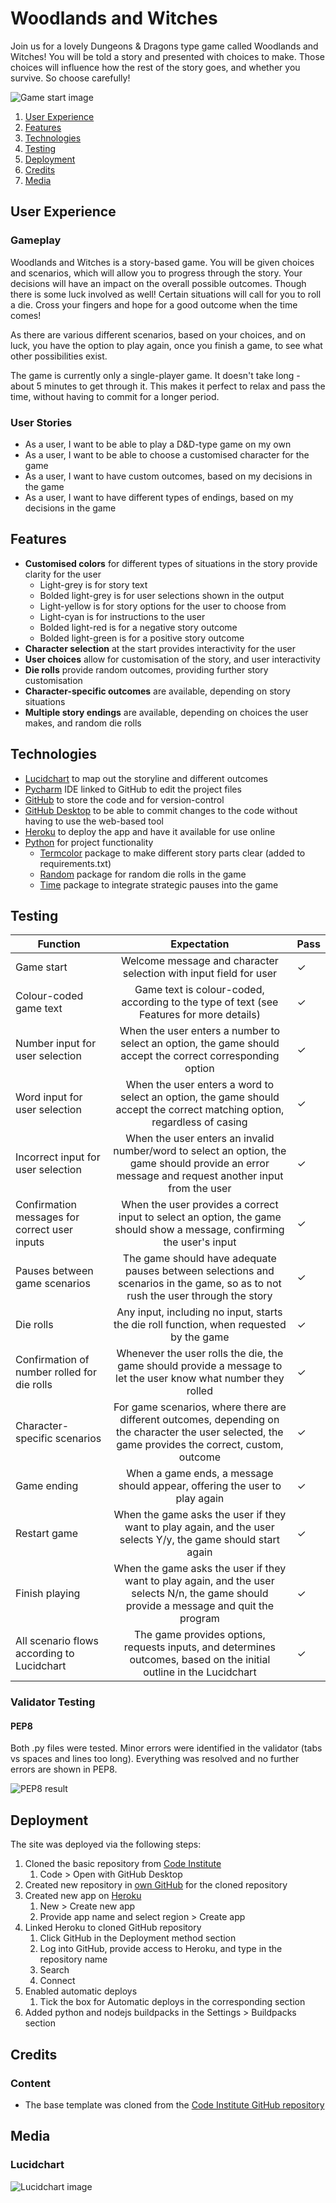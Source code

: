 # Woodlands and Witches

Join us for a lovely Dungeons & Dragons type game called Woodlands and Witches! You will be told a story and presented with choices to make. Those choices will influence how the rest of the story goes, and whether you survive. So choose carefully!

<img src='assets/images/game-image.webp' alt='Game start image'>

1. [User Experience](#user-experience)
2. [Features](#features)
3. [Technologies](#technologies)
4. [Testing](#testing)
5. [Deployment](#deployment)
6. [Credits](#credits)
7. [Media](#media)

## User Experience

### Gameplay
Woodlands and Witches is a story-based game. You will be given choices and scenarios, which will allow you to progress through the story. Your decisions will have an impact on the overall possible outcomes. Though there is some luck involved as well! Certain situations will call for you to roll a die. Cross your fingers and hope for a good outcome when the time comes!

As there are various different scenarios, based on your choices, and on luck, you have the option to play again, once you finish a game, to see what other possibilities exist.

The game is currently only a single-player game. It doesn't take long - about 5 minutes to get through it. This makes it perfect to relax and pass the time, without having to commit for a longer period.

### User Stories

- As a user, I want to be able to play a D&D-type game on my own
- As a user, I want to be able to choose a customised character for the game
- As a user, I want to have custom outcomes, based on my decisions in the game
- As a user, I want to have different types of endings, based on my decisions in the game

## Features 

- __Customised colors__ for different types of situations in the story provide clarity for the user
  - Light-grey is for story text
  - Bolded light-grey is for user selections shown in the output
  - Light-yellow is for story options for the user to choose from
  - Light-cyan is for instructions to the user
  - Bolded light-red is for a negative story outcome
  - Bolded light-green is for a positive story outcome
- __Character selection__ at the start provides interactivity for the user
- __User choices__ allow for customisation of the story, and user interactivity
- __Die rolls__ provide random outcomes, providing further story customisation
- __Character-specific outcomes__ are available, depending on story situations
- __Multiple story endings__ are available, depending on choices the user makes, and random die rolls

## Technologies

- [Lucidchart](https://www.lucidchart.com/pages) to map out the storyline and different outcomes
- [Pycharm](https://www.jetbrains.com/pycharm/) IDE linked to GitHub to edit the project files
- [GitHub](https://github.com/) to store the code and for version-control
- [GitHub Desktop](https://desktop.github.com/) to be able to commit changes to the code without having to use the web-based tool
- [Heroku](https://heroku.com/) to deploy the app and have it available for use online
- [Python](https://www.python.org/) for project functionality
  - [Termcolor](https://pypi.org/project/termcolor/) package to make different story parts clear (added to requirements.txt)
  - [Random](https://docs.python.org/3/library/random.html) package for random die rolls in the game
  - [Time](https://docs.python.org/3/library/time.html) package to integrate strategic pauses into the game

## Testing

| Function                                      |                                                                     Expectation                                                                      | Pass     |
|-----------------------------------------------|:----------------------------------------------------------------------------------------------------------------------------------------------------:|:---------|
| Game start                                    |                                          Welcome message and character selection with input field for user                                           | &check;  |
| Colour-coded game text                        |                               Game text is colour-coded, according to the type of text (see Features for more details)                               | &check;  |
| Number input for user selection               |                      When the user enters a number to select an option, the game should accept the correct corresponding option                      | &check;  |
| Word input for user selection                 |              When the user enters a word to select an option, the game should accept the correct matching option, regardless of casing               | &check;  |
| Incorrect input for user selection            |  When the user enters an invalid number/word to select an option, the game should provide an error message and request another input from the user   | &check;  |
| Confirmation messages for correct user inputs |               When the user provides a correct input to select an option, the game should show a message, confirming the user's input                | &check;  |
| Pauses between game scenarios                 |           The game should have adequate pauses between selections and scenarios in the game, so as to not rush the user through the story            | &check;  |
| Die rolls                                     |                               Any input, including no input, starts the die roll function, when requested by the game                                | &check;  |
| Confirmation of number rolled for die rolls   |                   Whenever the user rolls the die, the game should provide a message to let the user know what number they rolled                    | &check;  |
| Character-specific scenarios                  | For game scenarios, where there are different outcomes, depending on the character the user selected, the game provides the correct, custom, outcome | &check;  |
| Game ending                                   |                                      When a game ends, a message should appear, offering the user to play again                                      | &check;  |
| Restart game                                  |                    When the game asks the user if they want to play again, and the user selects Y/y, the game should start again                     | &check;  |
| Finish playing                                |       When the game asks the user if they want to play again, and the user selects N/n, the game should provide a message and quit the program       | &check;  |
| All scenario flows according to Lucidchart    |                 The game provides options, requests inputs, and determines outcomes, based on the initial outline in the Lucidchart                  | &check;  |


### Validator Testing 

#### PEP8
Both .py files were tested. Minor errors were identified in the validator (tabs vs spaces and lines too long). Everything was resolved and no further errors are shown in PEP8.

<img src='assets/images/pep8.webp' alt='PEP8 result'>

## Deployment

The site was deployed via the following steps:
1. Cloned the basic repository from [Code Institute](https://github.com/Code-Institute-Org/p3-template)
   1. Code > Open with GitHub Desktop
2. Created new repository in [own GitHub](https://github.com/crazycooky77/ci_project3) for the cloned repository
3. Created new app on [Heroku](https://dashboard.heroku.com/apps)
   1. New > Create new app
   2. Provide app name and select region > Create app
4. Linked Heroku to cloned GitHub repository
   1. Click GitHub in the Deployment method section
   2. Log into GitHub, provide access to Heroku, and type in the repository name
   3. Search
   4. Connect
5. Enabled automatic deploys
   1. Tick the box for Automatic deploys in the corresponding section
6. Added python and nodejs buildpacks in the Settings > Buildpacks section

## Credits 

### Content 

- The base template was cloned from the [Code Institute GitHub repository](https://github.com/Code-Institute-Org/p3-templ)

## Media

### Lucidchart
<img src='assets/images/waw-lucid.webp' alt='Lucidchart image'>